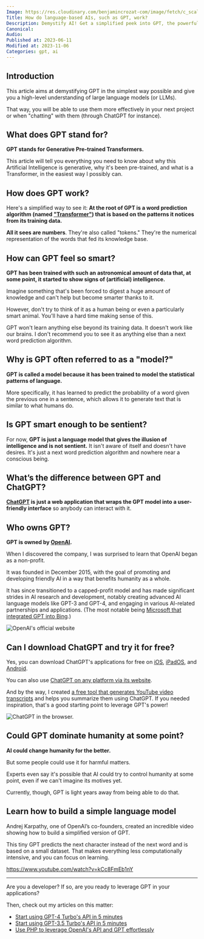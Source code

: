 ```yaml
---
Image: https://res.cloudinary.com/benjamincrozat-com/image/fetch/c_scale,f_webp,q_auto,w_1200/https://life-long-bunny.fra1.digitaloceanspaces.com/media-library/production/226/W8y0RgZzKlAkcpLoBrIHiNxc5Utr65-metaMTdlNDMwMTAtNDYyZC00OWJmLWJhMmMtY2MzNmNlYTQwNDQwLmpwZw%3D%3D-.jpg
Title: How do language-based AIs, such as GPT, work?
Description: Demystify AI! Get a simplified peek into GPT, the powerful language model, and explore its potential and challenges for the future of technology.
Canonical: 
Audio:
Published at: 2023-06-11
Modified at: 2023-11-06
Categories: gpt, ai
---
```


## Introduction

This article aims at demystifying GPT in the simplest way possible and give you a high-level understanding of large language models (or LLMs). 

That way, you will be able to use them more effectively in your next project or when "chatting" with them (through ChatGPT for instance).

## What does GPT stand for?

**GPT stands for Generative Pre-trained Transformers.**

This article will tell you everything you need to know about why this Artificial Intelligence is generative, why it's been pre-trained, and what is a Transformer, in the easiest way I possibly can.

## How does GPT work?

Here's a simplified way to see it: **At the root of GPT is a word prediction algorithm (named ["Transformer"](https://en.wikipedia.org/wiki/Transformer_(machine_learning_model))) that is based on the patterns it notices from its training data.**

**All it sees are numbers**. They're also called "tokens." They're the numerical representation of the words that fed its knowledge base.

## How can GPT feel so smart?

**GPT has been trained with such an astronomical amount of data that, at some point, it started to show signs of (artificial) intelligence.**

Imagine something that's been forced to digest a huge amount of knowledge and can't help but become smarter thanks to it.

However, don't try to think of it as a human being or even a particularly smart animal. You'll have a hard time making sense of this.

GPT won't learn anything else beyond its training data. It doesn't work like our brains. I don't recommend you to see it as anything else than a next word prediction algorithm.

## Why is GPT often referred to as a "model?"

**GPT is called a model because it has been trained to model the statistical patterns of language.**

More specifically, it has learned to predict the probability of a word given the previous one in a sentence, which allows it to generate text that is similar to what humans do.

## Is GPT smart enough to be sentient?

For now, **GPT is just a language model that gives the illusion of intelligence and is not sentient.** It isn't aware of itself and doesn't have desires. It's just a next word prediction algorithm and nowhere near a conscious being.

## What’s the difference between GPT and ChatGPT?

**[ChatGPT](https://chat.openai.com) is just a web application that wraps the GPT model into a user-friendly interface** so anybody can interact with it.

## Who owns GPT?

**GPT is owned by [OpenAI](https://openai.com).**

When I discovered the company, I was surprised to learn that OpenAI began as a non-profit.

It was founded in December 2015, with the goal of promoting and developing friendly AI in a way that benefits humanity as a whole.

It has since transitioned to a capped-profit model and has made significant strides in AI research and development, notably creating advanced AI language models like GPT-3 and GPT-4, and engaging in various AI-related partnerships and applications. (The most notable being [Microsoft that integrated GPT into Bing](https://chat.bing.com).)

![OpenAI's official website](https://life-long-bunny.fra1.digitaloceanspaces.com/media-library/production/225/conversions/ppHhj8QqH1z8HQYyqE443Q1OuHvXcU-metaQ2xlYW5TaG90IDIwMjMtMTEtMDYgYXQgMTYuNDUuMDFAMngucG5n--medium.jpg)

## Can I download ChatGPT and try it for free?

Yes, you can download ChatGPT's applications for free on [iOS](https://apps.apple.com/app/chatgpt/id6448311069?platform=ios), [iPadOS](https://apps.apple.com/app/chatgpt/id6448311069?platform=ipad), and [Android](https://play.google.com/store/apps/details?id=com.openai.chatgpt&pli=1).

You can also use [ChatGPT on any platform via its website](https://chat.openai.com).

And by the way, I created [a free tool that generates YouTube video transcripts](/nobinge) and helps you summarize them using ChatGPT. If you needed inspiration, that's a good starting point to leverage GPT's power!

![ChatGPT in the browser.](https://life-long-bunny.fra1.digitaloceanspaces.com/media-library/production/224/conversions/nRxwWxKl8qb8yIGyEqPdIqeoxRFfAd-metaQ2xlYW5TaG90IDIwMjMtMTEtMDYgYXQgMTYuNDQuMTRAMngucG5n--medium.jpg)

## Could GPT dominate humanity at some point?

**AI could change humanity for the better.**

But some people could use it for harmful matters.

Experts even say it's possible that AI could try to control humanity at some point, even if we can't imagine its motives yet.

Currently, though, GPT is light years away from being able to do that.

## Learn how to build a simple language model

Andrej Karpathy, one of OpenAI’s co-founders, created an incredible video showing how to build a simplified version of GPT.

This tiny GPT predicts the next character instead of the next word and is based on a small dataset. That makes everything less computationally intensive, and you can focus on learning.

https://www.youtube.com/watch?v=kCc8FmEb1nY

---

Are you a developer? If so, are you ready to leverage GPT in your applications?

Then, check out my articles on this matter:
- [Start using GPT-4 Turbo's API in 5 minutes](https://benjamincrozat.com/gpt-4-turbo)
- [Start using GPT-3.5 Turbo's API in 5 minutes](https://benjamincrozat.com/gpt-35-turbo)
- [Use PHP to leverage OpenAI's API and GPT effortlessly](https://benjamincrozat.com/openai-api-php)